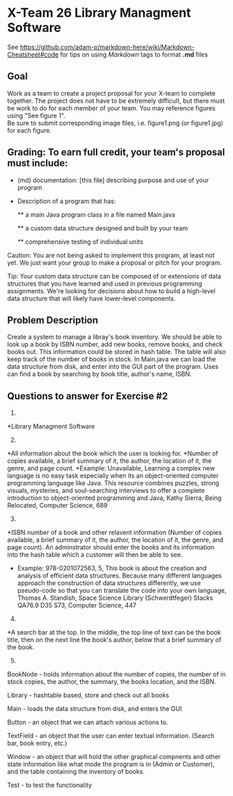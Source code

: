 # X-Team 26 Library Managment Software

See https://github.com/adam-p/markdown-here/wiki/Markdown-Cheatsheet#code for tips on using *Markdown* tags to format __.md__ files

## Goal

Work as a team to create a project proposal for your X-team to complete together.
The project does not have to be extremely difficult,
but there must be work to do for each member of your team.
You may reference figures using "See figure 1".  
Be sure to submit corresponding image files, i.e. figure1.png (or figure1.jpg) for each figure.

## Grading: To earn full credit, your team's proposal must include:

* (md) documentation: [this file] describing purpose and use of your program

* Description of a program that has:

  ** a main Java program class in a file named Main.java
  
  ** a custom data structure designed and built by your team
  
  ** comprehensive testing of individual units
  
 Caution: You are not being asked to implement this program, at least not yet. 
 We just want your group to make a proposal or pitch for your program.
 
 Tip: Your custom data structure can be composed of or extensions of data structures that you have learned and used in previous programming assignments.  We're looking for decisions about how to build a high-level data structure that will likely have lower-level components.

## Problem Description

Create a system to manage a libray's book inventory. We should be able to look up a book by ISBN number, add new books, remove books, and check books out. This information could be stored in hash table. The table will also keep track of the number of books in stock. In Main.java we can load the data structure from disk, and enter into the GUI part of the program. Uses can find a book by searching by book title, author's name, ISBN.

## Questions to answer for Exercise #2

1. 
*Library Managment Software


2.  
*All information about the book which the user is looking for. 
*Number of copies available, a brief summary of it, the author, the location of it, the genre, and page count.
*Example: Unavailable, Learning a complex new language is no easy task especially when its an object-oriented computer programming language like Java. This resource combines puzzles, strong visuals, mysteries, and soul-searching interviews to offer a complete introduction to object-oriented programming and Java, Kathy Sierra, Being Relocated, Computer Science, 689


3. 
*ISBN number of a book and other relavent information (Number of copies available, a brief summary of it, the author, the location of it, the genre, and page count). An adminstrator should enter the books and its information into the hash table which a customer will then be able to see. 
* Example: 978-0201072563, 5, This book is about the creation and analysis of efficient data structures. Because many different languages approach the construction of data structures differently, we use pseudo-code so that you can translate the code into your own language, Thomas A. Standish, Space Science Library (Schwerdtfeger) Stacks QA76.9 D35 S73, Computer Science, 447


4. 
*A search bar at the top. In the middle, the top line of text can be the book title, then on the next line the book's author, below that a brief summary of the book.


5. 
BookNode - holds information about the number of copies, the number of in stock copies, the author, the summary, the books location, and the ISBN.

Library - hashtable based, store and check out all books

Main - loads the data structure from disk, and enters the GUI

Button - an object that we can attach various actions to.

TextField - an object that the user can enter textual information. (Search bar, book entry, etc.)

Window - an object that will hold the other graphical compnents and other state information like what mode the program is in (Admin or Customer), and the table containing the inventory of books.

Test - to test the functionality


